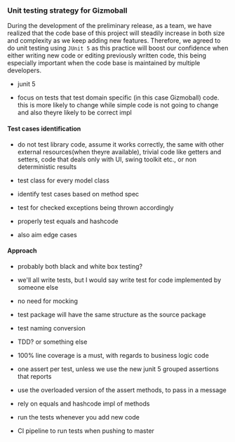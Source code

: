 ### Unit testing strategy for Gizmoball

During the development of the preliminary release, as a team, we have realized that
the code base of this project will steadily increase in both size and complexity 
as we keep adding new features. Therefore, we agreed to do unit testing using 
`JUnit 5` as this practice will boost our confidence when either writing new code
or editing previously written code, this being especially important when the code base
is maintained by multiple developers.

- junit 5 

- focus on tests that test domain specific (in this case Gizmoball) code. 
this is more likely to change while simple code is not going
to change and also theyre likely to be correct impl

#### Test cases identification

- do not test library code, assume it works correctly, the same with
other external resources(when theyre available), trivial code like getters and setters,
code that deals only with UI, swing toolkit etc., or non deterministic results

- test class for every model class

- identify test cases based on method spec

- test for checked exceptions being thrown accordingly

- properly test equals and hashcode

- also aim edge cases

#### Approach

- probably both black and white box testing?

- we'll all write tests, but I would say write test for 
code implemented by someone else

- no need for mocking 

- test package will have the same structure as the source package

- test naming conversion 

- TDD? or something else

- 100% line coverage is a must, with regards to business logic code

- one assert per test, unless we use the new junit 5 grouped assertions that reports

- use the overloaded version of the assert methods, to pass in a message 

- rely on equals and hashcode impl of methods

- run the tests whenever you add new code

- CI pipeline to run tests when pushing to master


